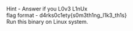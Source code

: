 Hint - Answer if you L0v3 L1nUx</br>
flag format - d4rks0c1ety{s0m3th1ng_l1k3_th1s}
</br>
Run this binary on Linux system.
